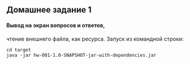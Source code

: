 ## Домашнее задание 1
#### Вывод на экран вопросов и ответов,

чтение внешнего файла, как ресурса.
Запуск из командной строки:
````
cd target
java -jar hw-001-1.0-SNAPSHOT-jar-with-dependencies.jar
````
